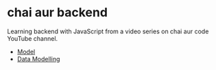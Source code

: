 # chai aur backend 

Learning backend with JavaScript from a video series on chai aur code YouTube channel.
- [Model](https://app.eraser.io/workspace/pGIPDs1HHDncewUFgONg?origin=share)
- [Data Modelling](https://stackblitz.com/edit/stackblitz-starters-stgq4s?file=README.md)